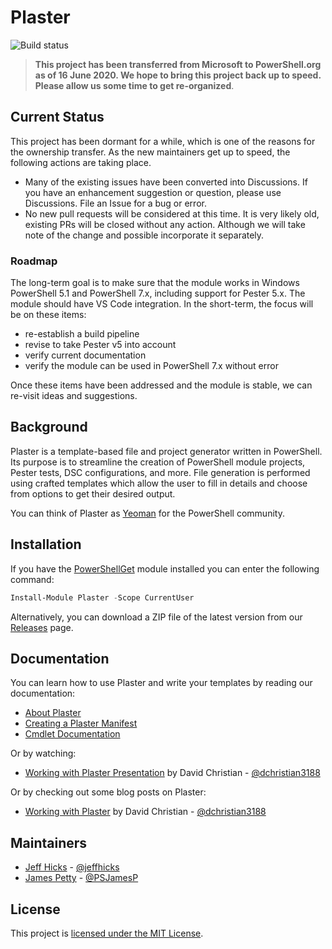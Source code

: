 # Plaster

![Build status](https://img.shields.io/github/actions/workflow/status/PowerShellOrg/Plaster/PesterReports.yml?branch=master)

> **This project has been transferred from Microsoft to PowerShell.org as of 16 June 2020. We hope to bring this project back up to speed. Please allow us some time to get re-organized**.
>

## Current Status

This project has been dormant for a while, which is one of the reasons for the ownership transfer. As the new maintainers get up to speed, the following actions are taking place.

+ Many of the existing issues have been converted into Discussions. If you have an enhancement suggestion or question, please use Discussions. File an Issue for a bug or error.
+ No new pull requests will be considered at this time. It is very likely old, existing PRs will be closed without any action. Although we will take note of the change and possible incorporate it separately.

### Roadmap

The long-term goal is to make sure that the module works in Windows PowerShell 5.1 and PowerShell 7.x, including support for Pester 5.x. The module should have VS Code integration. In the short-term, the focus will be on these items:

+ re-establish a build pipeline
+ revise to take Pester v5 into account
+ verify current documentation
+ verify the module can be used in PowerShell 7.x without error

Once these items have been addressed and the module is stable, we can re-visit ideas and suggestions.

## Background

Plaster is a template-based file and project generator written in PowerShell.  Its purpose is to streamline the creation of PowerShell module projects, Pester tests, DSC configurations, and more. File generation is performed using crafted templates which allow the user to fill in details and choose from options to get their desired output.

You can think of Plaster as [Yeoman](http://yeoman.io) for the PowerShell community.

## Installation

If you have the [PowerShellGet](https://msdn.microsoft.com/powershell/gallery/readme) module installed
you can enter the following command:

```PowerShell
Install-Module Plaster -Scope CurrentUser
```

Alternatively, you can download a ZIP file of the latest version from our [Releases](https://github.com/PowerShellOrg/Plaster/releases)
page.

## Documentation

You can learn how to use Plaster and write your templates by reading our documentation:

+ [About Plaster](docs/en-US/about_Plaster.help.md)
+ [Creating a Plaster Manifest](docs/en-US/about_Plaster_CreatingAManifest.help.md)
+ [Cmdlet Documentation](docs/en-US/Plaster.md)

Or by watching:

+ [Working with Plaster Presentation](https://youtu.be/16CYGTKH73U) by David Christian - [@dchristian3188](https://github.com/dchristian3188)

Or by checking out some blog posts on Plaster:

+ [Working with Plaster](http://overpoweredshell.com/Working-with-Plaster/) by David Christian - [@dchristian3188](https://github.com/dchristian3188)

## Maintainers

+ [Jeff Hicks](https://github.com/jdhitsolutions) - [@jeffhicks](http://twitter.com/jeffhicks)
+ [James Petty](https://github.com/psjamess) - [@PSJamesP](http://twitter.com/PSJamesP)

## License

This project is [licensed under the MIT License](LICENSE).
